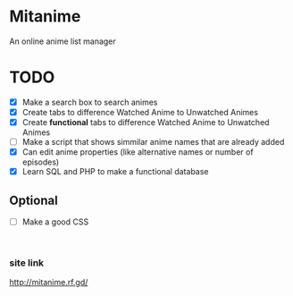 # Mitanime
An online anime list manager

# TODO
- [x] Make a search box to search animes
- [x] Create tabs to difference Watched Anime to Unwatched Animes
- [x] Create **functional** tabs to difference Watched Anime to Unwatched Animes
- [ ] Make a script that shows simmilar anime names that are already added
- [x] Can edit anime properties (like alternative names or number of episodes)
- [x] Learn SQL and PHP to make a functional database

## Optional
- [ ] Make a good CSS

<br>

### site link
http://mitanime.rf.gd/
